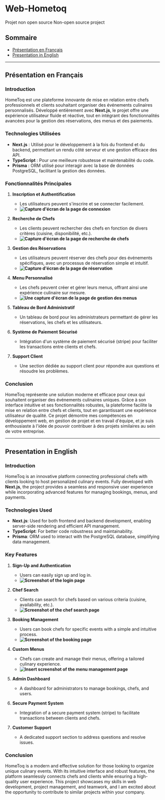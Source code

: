 # Web-Hometoq

Projet non open source
Non-open source project

## Sommaire  
- [Présentation en Français](#présentation-en-français)  
- [Presentation in English](#presentation-in-english)  

---

## Présentation en Français  

### Introduction  

HomeToq est une plateforme innovante de mise en relation entre chefs professionnels et clients souhaitant organiser des événements culinaires personnalisés. Développé entièrement avec **Next.js**, le projet offre une expérience utilisateur fluide et réactive, tout en intégrant des fonctionnalités avancées pour la gestion des réservations, des menus et des paiements.

### Technologies Utilisées  

- **Next.js** : Utilisé pour le développement à la fois du frontend et du backend, permettant un rendu côté serveur et une gestion efficace des API.  
- **TypeScript** : Pour une meilleure robustesse et maintenabilité du code.  
- **Prisma** : ORM utilisé pour interagir avec la base de données PostgreSQL, facilitant la gestion des données.

### Fonctionnalités Principales  

1. **Inscription et Authentification**  
   - Les utilisateurs peuvent s'inscrire et se connecter facilement.  
   - **![Capture d'écran de la page de connexion](https://i.imgur.com/wf0GOdx.png)**

2. **Recherche de Chefs**  
   - Les clients peuvent rechercher des chefs en fonction de divers critères (cuisine, disponibilité, etc.).  
   - **![Capture d'écran de la page de recherche de chefs](https://i.imgur.com/YaU71L3.png)**

3. **Gestion des Réservations**  
   - Les utilisateurs peuvent réserver des chefs pour des événements spécifiques, avec un processus de réservation simple et intuitif.  
   - **![Capture d'écran de la page de réservation](https://i.imgur.com/VfqX07F.png)**

4. **Menu Personnalisé**  
   - Les chefs peuvent créer et gérer leurs menus, offrant ainsi une expérience culinaire sur mesure.  
   - **![Une capture d'écran de la page de gestion des menus](https://i.imgur.com/ZbgH4gJ.png)**

5. **Tableau de Bord Administratif**  
   - Un tableau de bord pour les administrateurs permettant de gérer les réservations, les chefs et les utilisateurs.  

6. **Système de Paiement Sécurisé**  
   - Intégration d'un système de paiement sécurisé (stripe) pour faciliter les transactions entre clients et chefs.  

7. **Support Client**  
   - Une section dédiée au support client pour répondre aux questions et résoudre les problèmes.  

### Conclusion  

HomeToq représente une solution moderne et efficace pour ceux qui souhaitent organiser des événements culinaires uniques. Grâce à son interface intuitive et ses fonctionnalités robustes, la plateforme facilite la mise en relation entre chefs et clients, tout en garantissant une expérience utilisateur de qualité. Ce projet démontre mes compétences en développement web, en gestion de projet et en travail d'équipe, et je suis enthousiaste à l'idée de pouvoir contribuer à des projets similaires au sein de votre entreprise.

---

## Presentation in English  

### Introduction  

HomeToq is an innovative platform connecting professional chefs with clients looking to host personalized culinary events. Fully developed with **Next.js**, the project provides a seamless and responsive user experience while incorporating advanced features for managing bookings, menus, and payments.

### Technologies Used  

- **Next.js**: Used for both frontend and backend development, enabling server-side rendering and efficient API management.  
- **TypeScript**: For better code robustness and maintainability.  
- **Prisma**: ORM used to interact with the PostgreSQL database, simplifying data management.

### Key Features  

1. **Sign-Up and Authentication**  
   - Users can easily sign up and log in.  
   - **![Screenshot of the login page](https://i.imgur.com/wf0GOdx.png)**

2. **Chef Search**  
   - Clients can search for chefs based on various criteria (cuisine, availability, etc.).  
   - **![Screenshot of the chef search page](https://i.imgur.com/YaU71L3.png)**

3. **Booking Management**  
   - Users can book chefs for specific events with a simple and intuitive process.  
   - **![Screenshot of the booking page](https://i.imgur.com/VfqX07F.png)**

4. **Custom Menus**  
   - Chefs can create and manage their menus, offering a tailored culinary experience.  
   - **![Insert screenshot of the menu management page](https://i.imgur.com/ZbgH4gJ.png)**

5. **Admin Dashboard**  
   - A dashboard for administrators to manage bookings, chefs, and users.  

6. **Secure Payment System**  
   - Integration of a secure payment system (stripe) to facilitate transactions between clients and chefs.  

7. **Customer Support**  
   - A dedicated support section to address questions and resolve issues.  

### Conclusion  

HomeToq is a modern and effective solution for those looking to organize unique culinary events. With its intuitive interface and robust features, the platform seamlessly connects chefs and clients while ensuring a high-quality user experience. This project showcases my skills in web development, project management, and teamwork, and I am excited about the opportunity to contribute to similar projects within your company.
